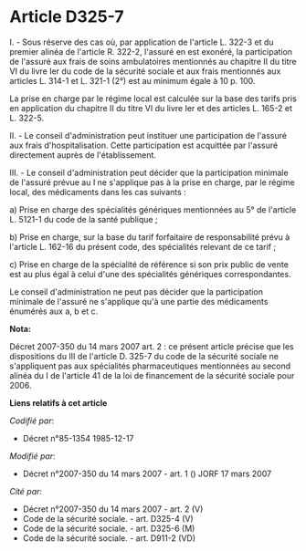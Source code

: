 # Article D325-7

I. - Sous réserve des cas où, par application de l'article L. 322-3 et du premier alinéa de l'article R. 322-2, l'assuré en
est exonéré, la participation de l'assuré aux frais de soins ambulatoires mentionnés au chapitre II du titre VI du livre Ier
du code de la sécurité sociale et aux frais mentionnés aux articles L. 314-1 et L. 321-1 (2°) est au minimum égale à 10 p.
100.

La prise en charge par le régime local est calculée sur la base des tarifs pris en application du chapitre II du titre VI du
livre Ier et des articles L. 165-2 et L. 322-5.

II. - Le conseil d'administration peut instituer une participation de l'assuré aux frais d'hospitalisation. Cette
participation est acquittée par l'assuré directement auprès de l'établissement.

III. - Le conseil d'administration peut décider que la participation minimale de l'assuré prévue au I ne s'applique pas à la
prise en charge, par le régime local, des médicaments dans les cas suivants :

a) Prise en charge des spécialités génériques mentionnées au 5° de l'article L. 5121-1 du code de la santé publique ;

b) Prise en charge, sur la base du tarif forfaitaire de responsabilité prévu à l'article L. 162-16 du présent code, des
spécialités relevant de ce tarif ;

c) Prise en charge de la spécialité de référence si son prix public de vente est au plus égal à celui d'une des spécialités
génériques correspondantes.

Le conseil d'administration ne peut pas décider que la participation minimale de l'assuré ne s'applique qu'à une partie des
médicaments énumérés aux a, b et c.

**Nota:**

Décret 2007-350 du 14 mars 2007 art. 2 : ce présent article précise que les dispositions du III de l'article D. 325-7 du code
de la sécurité sociale ne s'appliquent pas aux spécialités pharmaceutiques mentionnées au second alinéa du I de l'article 41
de la loi de financement de la sécurité sociale pour 2006.

**Liens relatifs à cet article**

_Codifié par_:

  - Décret n°85-1354 1985-12-17

_Modifié par_:

  - Décret n°2007-350 du 14 mars 2007 - art. 1 () JORF 17 mars 2007

_Cité par_:

  - Décret n°2007-350 du 14 mars 2007 - art. 2 (V)
  - Code de la sécurité sociale. - art. D325-4 (V)
  - Code de la sécurité sociale. - art. D325-6 (M)
  - Code de la sécurité sociale. - art. D911-2 (VD)
